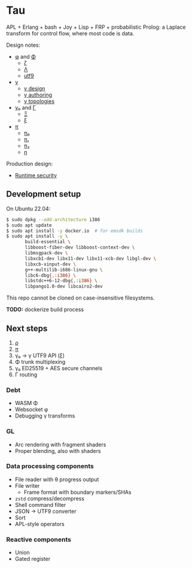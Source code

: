 # Tau
APL + Erlang + bash + Joy + Lisp + FRP + probabilistic Prolog: a Laplace transform for control flow, where most code is data.

Design notes:

+ [φ](doc/phi.md) and [Φ](doc/Phi.md)
  + [ζ](doc/zeta.md)
  + [Λ](doc/Lambda.md)
  + [utf9](doc/utf9.md)
+ [γ](doc/gamma.md)
  + [γ design](doc/gamma-design.md)
  + [γ authoring](doc/gamma-authoring.md)
  + [γ topologies](doc/gamma-topologies.md)
+ [γ₀](doc/gamma0.md) and [Γ](doc/Gamma.md)
  + [Ξ](doc/Xi.md)
  + [ξ](doc/xi.md)
+ [π](doc/pi.md)
  + [π₀](doc/pi0.md)
  + [π₁](doc/pi1.md)
  + [π₂](doc/pi2.md)
  + [η](doc/eta.md)

Production design:

+ [Runtime security](doc/security.md)


## Development setup
On Ubuntu 22.04:

```sh
$ sudo dpkg --add-architecture i386
$ sudo apt update
$ sudo apt install -y docker.io  # for emsdk builds
$ sudo apt install -y \
       build-essential \
       libboost-fiber-dev libboost-context-dev \
       libmsgpack-dev \
       libxcb1-dev libx11-dev libx11-xcb-dev libgl-dev \
       libxcb-xinput-dev \
       g++-multilib-i686-linux-gnu \
       libc6-dbg{,:i386} \
       libstdc++6-12-dbg{,:i386} \
       libpango1.0-dev libcairo2-dev
```

This repo cannot be cloned on case-insensitive filesystems.

**TODO:** dockerize build process


## Next steps
1. [ρ](doc/rho.md)
2. [π](doc/pi.md)
3. γ₀ → γ UTF9 API ([ξ](doc/xi.md))
4. Φ trunk multiplexing
5. γ₀ ED25519 + AES secure channels
6. Γ routing


### Debt
+ WASM Φ
+ Websocket φ
+ Debugging γ transforms


### GL
+ Arc rendering with fragment shaders
+ Proper blending, also with shaders


### Data processing components
+ File reader with θ progress output
+ File writer
  + Frame format with boundary markers/SHAs
+ `zstd` compress/decompress
+ Shell command filter
+ JSON → UTF9 converter
+ Sort
+ APL-style operators


### Reactive components
+ Union
+ Gated register
